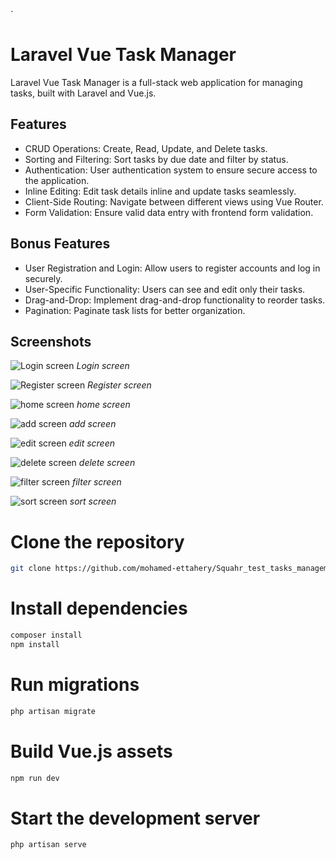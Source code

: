 `
# Laravel Vue Task Manager

Laravel Vue Task Manager is a full-stack web application for managing tasks, built with Laravel and Vue.js.

## Features

- CRUD Operations: Create, Read, Update, and Delete tasks.
- Sorting and Filtering: Sort tasks by due date and filter by status.
- Authentication: User authentication system to ensure secure access to the application.
- Inline Editing: Edit task details inline and update tasks seamlessly.
- Client-Side Routing: Navigate between different views using Vue Router.
- Form Validation: Ensure valid data entry with frontend form validation.

## Bonus Features

- User Registration and Login: Allow users to register accounts and log in securely.
- User-Specific Functionality: Users can see and edit only their tasks.
- Drag-and-Drop: Implement drag-and-drop functionality to reorder tasks.
- Pagination: Paginate task lists for better organization.

## Screenshots

![Login screen](https://github.com/mohamed-ettahery/Squahr_test_task_manager/assets/login_screen.png)
*Login screen*

![Register screen](https://github.com/mohamed-ettahery/Squahr_test_task_manager/assets/register_screen.png)
*Register screen*

![home screen](https://github.com/mohamed-ettahery/Squahr_test_task_manager/assets/home_screen.png)
*home screen*

![add screen](https://github.com/mohamed-ettahery/Squahr_test_task_manager/assets/add_screen.png)
*add screen*

![edit screen](https://github.com/mohamed-ettahery/Squahr_test_task_manager/assets/edit_screen.png)
*edit screen*

![delete screen](https://github.com/mohamed-ettahery/Squahr_test_task_manager/assets/delete_screen.png)
*delete screen*

![filter screen](https://github.com/mohamed-ettahery/Squahr_test_task_manager/assets/filter_screen.png)
*filter screen*

![sort screen](https://github.com/mohamed-ettahery/Squahr_test_task_manager/assets/sort_screen.png)
*sort screen*


# Clone the repository

```bash
git clone https://github.com/mohamed-ettahery/Squahr_test_tasks_management.git
```
# Install dependencies

```bash
composer install
npm install
```
# Run migrations

 ```bash
php artisan migrate
 ```

# Build Vue.js assets

 ```bash
npm run dev
 ```
# Start the development server

 ```bash
php artisan serve
 ```
